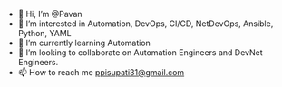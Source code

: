 - 👋 Hi, I’m @Pavan
- 👀 I’m interested in Automation, DevOps, CI/CD, NetDevOps, Ansible, Python, YAML
- 🌱 I’m currently learning Automation
- 💞️ I’m looking to collaborate on Automation Engineers and DevNet Engineers.
- 📫 How to reach me ppisupati31@gmail.com
